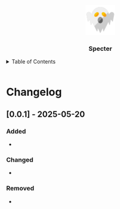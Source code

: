 <a id="readme-top"></a>

<!-- PROJECT LOGO -->
<br />
<div align="center">
  <a href="https://github.com/AdamMinge/specter">
    <img src="images/logo.png" alt="Logo" width="80" height="80">
  </a>

<h3 align="center">Specter</h3>
</div>

<!-- TABLE OF CONTENTS -->
<details>
  <summary>Table of Contents</summary>
  <ol>
    <li><a href="#001---2025-05-20">[0.0.1] - 2025-05-20</a></li>
  </ol>
</details>
</br>

# Changelog

<!-- #001---2025-05-20 -->
## [0.0.1] - 2025-05-20

### Added
-

### Changed
-

### Removed
-